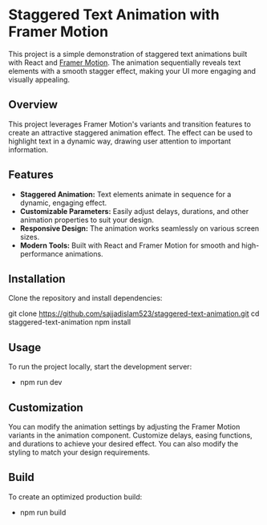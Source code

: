 # Staggered Text Animation with Framer Motion

This project is a simple demonstration of staggered text animations built with React and [Framer Motion](https://www.framer.com/motion/). The animation sequentially reveals text elements with a smooth stagger effect, making your UI more engaging and visually appealing.

## Overview

This project leverages Framer Motion's variants and transition features to create an attractive staggered animation effect. The effect can be used to highlight text in a dynamic way, drawing user attention to important information.

## Features

-   **Staggered Animation:** Text elements animate in sequence for a dynamic, engaging effect.
-   **Customizable Parameters:** Easily adjust delays, durations, and other animation properties to suit your design.
-   **Responsive Design:** The animation works seamlessly on various screen sizes.
-   **Modern Tools:** Built with React and Framer Motion for smooth and high-performance animations.

## Installation

Clone the repository and install dependencies:

git clone https://github.com/sajjadislam523/staggered-text-animation.git
cd staggered-text-animation
npm install

## Usage

To run the project locally, start the development server:

-   npm run dev

## Customization

You can modify the animation settings by adjusting the Framer Motion variants in the animation component. Customize delays, easing functions, and durations to achieve your desired effect. You can also modify the styling to match your design requirements.

## Build

To create an optimized production build:

-   npm run build
